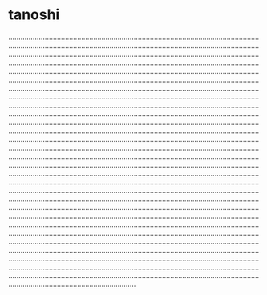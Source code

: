 # tanoshi
...........................................................................................................................................................................................................................................................................................................................................................................................................................................................................................................................................................................................................................................................................................................................................................................................................................................................................................................................................................................................................................................................................................................................................................................................................................................................................................................................................................................................................................................................................................................................................................................................................................................................................................................................................................................................................................................................................................................................................................................................................................................................................................................................................................................................................................................................................................................................................................................................................................................................................................................................................................................................................................................................................................................................................................................................................................................................................................................................................................................................................................................................................................................................................................................................................................................................................................................................................................................................................................................................................................................................................................................................................................................................................................................................................................................................................